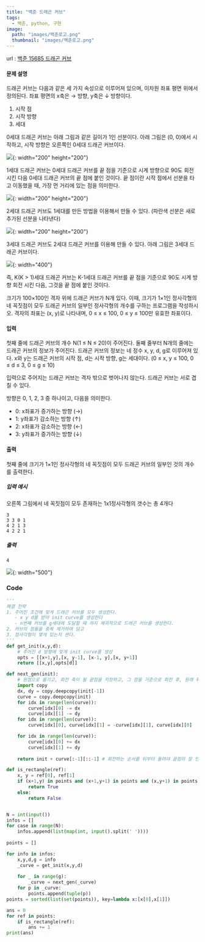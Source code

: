 ```yaml
---
title: "백준 드래곤 커브"
tags:
  - 백준, python, 구현
image:
  path: "images/백준로고.png"
  thumbnail: "images/백준로고.png"
---
```


url : [백준 15685 드래곤 커브](https://www.acmicpc.net/problem/15685)
#### 문제 설명
드래곤 커브는 다음과 같은 세 가지 속성으로 이루어져 있으며, 이차원 좌표 평면 위에서 정의된다. 좌표 평면의 x축은 → 방향, y축은 ↓ 방향이다.

1.  시작 점
2.  시작 방향
3.  세대



0세대 드래곤 커브는 아래 그림과 같은 길이가 1인 선분이다. 아래 그림은 (0, 0)에서 시작하고, 시작 방향은 오른쪽인 0세대 드래곤 커브이다.

![](http://onlinejudgeimages.s3-ap-northeast-1.amazonaws.com/problem/15685/1.png){: width="200" height="200"}


1세대 드래곤 커브는 0세대 드래곤 커브를 끝 점을 기준으로 시계 방향으로 90도 회전시킨 다음 0세대 드래곤 커브의 끝 점에 붙인 것이다. 끝 점이란 시작 점에서 선분을 타고 이동했을 때, 가장 먼 거리에 있는 점을 의미한다.




![](https://onlinejudgeimages.s3-ap-northeast-1.amazonaws.com/problem/15685/2.png){: width="200" height="200"}


2세대 드래곤 커브도 1세대를 만든 방법을 이용해서 만들 수 있다. (파란색 선분은 새로 추가된 선분을 나타낸다)


![](https://onlinejudgeimages.s3-ap-northeast-1.amazonaws.com/problem/15685/3.png){: width="200" height="200"}


3세대 드래곤 커브도 2세대 드래곤 커브를 이용해 만들 수 있다. 아래 그림은 3세대 드래곤 커브이다.


![](https://onlinejudgeimages.s3-ap-northeast-1.amazonaws.com/problem/15685/4.png){: width="400"}




즉, K(K > 1)세대 드래곤 커브는 K-1세대 드래곤 커브를 끝 점을 기준으로 90도 시계 방향 회전 시킨 다음, 그것을 끝 점에 붙인 것이다.

크기가 100×100인 격자 위에 드래곤 커브가 N개 있다. 이때, 크기가 1×1인 정사각형의 네 꼭짓점이 모두 드래곤 커브의 일부인 정사각형의 개수를 구하는 프로그램을 작성하시오. 격자의 좌표는 (x, y)로 나타내며, 0 ≤ x ≤ 100, 0 ≤ y ≤ 100만 유효한 좌표이다.

#### 입력
첫째 줄에 드래곤 커브의 개수 N(1 ≤ N ≤ 20)이 주어진다. 둘째 줄부터 N개의 줄에는 드래곤 커브의 정보가 주어진다. 드래곤 커브의 정보는 네 정수 x, y, d, g로 이루어져 있다. x와 y는 드래곤 커브의 시작 점, d는 시작 방향, g는 세대이다. (0 ≤ x, y ≤ 100, 0 ≤ d ≤ 3, 0 ≤ g ≤ 10)

입력으로 주어지는 드래곤 커브는 격자 밖으로 벗어나지 않는다. 드래곤 커브는 서로 겹칠 수 있다.


방향은 0, 1, 2, 3 중 하나이고, 다음을 의미한다.

-   0: x좌표가 증가하는 방향 (→)
-   1: y좌표가 감소하는 방향 (↑)
-   2: x좌표가 감소하는 방향 (←)
-   3: y좌표가 증가하는 방향 (↓)






#### 출력
첫째 줄에 크기가 1×1인 정사각형의 네 꼭짓점이 모두 드래곤 커브의 일부인 것의 개수를 출력한다.

##### 입력 예시
오른쪽 그림에서 네 꼭짓점이 모두 존재하는 1x1정사각형의 갯수는 총 4개다 

    3
    3 3 0 1
    4 2 1 3
    4 2 2 1

##### 출력
    4

![](https://onlinejudgeimages.s3-ap-northeast-1.amazonaws.com/problem/15685/ex1.png){: width="500"}







### Code
```python
'''
해결 전략 
1. 주어진 조건에 맞게 드래곤 커브를 모두 생성한다.
   - x y d를 받아 init curve를 생성한다
   - n번째 커브를 g세대에 도달할 때 까지 재귀적으로 드래곤 커브를 생성한다.
2. 커브의 점들을 중복 제거하여 담고
3. 정사각형이 몇개 있는지 센다.
'''
def get_init(x,y,d):
	# 주어진 d 방향에 맞게 init curve를 생성
    opts = [[x+1,y],[x, y-1], [x-1, y],[x, y+1]]
    return [[x,y],opts[d]]

def next_gen(init):
	# 원점으로 옮기고, 회전 축이 될 끝점을 지정하고, 그 점을 기준으로 회전 후, 원래 위치로 원복
    import copy
    dx, dy = copy.deepcopy(init[-1])
    curve = copy.deepcopy(init)
    for idx in range(len(curve)):
        curve[idx][0] -= dx
        curve[idx][1] -= dy
    for idx in range(len(curve)):
        curve[idx][0], curve[idx][1] = -curve[idx][1], curve[idx][0]

    for idx in range(len(curve)):
        curve[idx][0] += dx
        curve[idx][1] += dy
    
    return init + curve[:-1][::-1] # 회전하는 순서를 뒤부터 돌려야 끝점이 잘 인식된다.

def is_rectangle(ref):
    x, y = ref[0], ref[1]
    if (x+1,y) in points and (x+1,y+1) in points and (x,y+1) in points:
        return True
    else:
        return False


N = int(input())
infos = []
for case in range(N):
    infos.append(list(map(int, input().split(' '))))
    
points = []

for info in infos:
    x,y,d,g = info
    _curve = get_init(x,y,d)
    
    for _ in range(g):
        _curve = next_gen(_curve)
    for p in _curve:
        points.append(tuple(p))
points = sorted(list(set(points)), key=lambda x:[x[0],x[1]])

ans = 0
for ref in points:
    if is_rectangle(ref):
        ans += 1
print(ans)
```